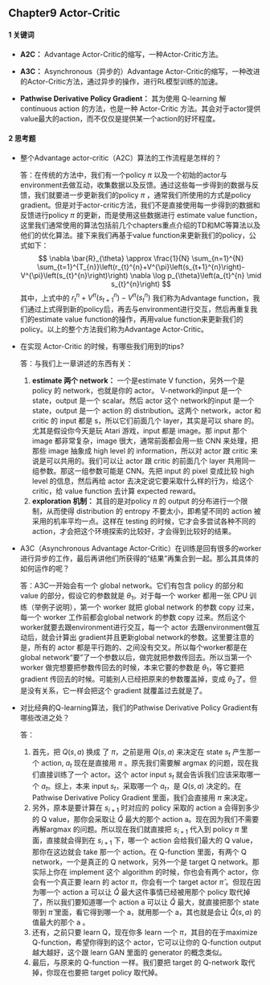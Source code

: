 ## Chapter9 Actor-Critic

#### 1 关键词

- **A2C：** Advantage Actor-Critic的缩写，一种Actor-Critic方法。

- **A3C：** Asynchronous（异步的）Advantage Actor-Critic的缩写，一种改进的Actor-Critic方法，通过异步的操作，进行RL模型训练的加速。
-  **Pathwise Derivative Policy Gradient：** 其为使用 Q-learning 解 continuous action 的方法，也是一种 Actor-Critic 方法。其会对于actor提供value最大的action，而不仅仅是提供某一个action的好坏程度。

#### 2 思考题

- 整个Advantage actor-critic（A2C）算法的工作流程是怎样的？

  答：在传统的方法中，我们有一个policy $\pi$ 以及一个初始的actor与environment去做互动，收集数据以及反馈。通过这些每一步得到的数据与反馈，我们就要进一步更新我们的policy $\pi$ ，通常我们所使用的方式是policy gradient。但是对于actor-critic方法，我们不是直接使用每一步得到的数据和反馈进行policy $\pi$ 的更新，而是使用这些数据进行 estimate value function，这里我们通常使用的算法包括前几个chapters重点介绍的TD和MC等算法以及他们的优化算法。接下来我们再基于value function来更新我们的policy，公式如下：
  $$
  \nabla \bar{R}_{\theta} \approx \frac{1}{N} \sum_{n=1}^{N} \sum_{t=1}^{T_{n}}\left(r_{t}^{n}+V^{\pi}\left(s_{t+1}^{n}\right)-V^{\pi}\left(s_{t}^{n}\right)\right) \nabla \log p_{\theta}\left(a_{t}^{n} \mid s_{t}^{n}\right)
  $$
  其中，上式中的 $r_{t}^{n}+V^{\pi}\left(s_{t+1}^{n}\right)-V^{\pi}\left(s_{t}^{n}\right)$ 我们称为Advantage function，我们通过上式得到新的policy后，再去与environment进行交互，然后再重复我们的estimate value function的操作，再用value function来更新我们的policy。以上的整个方法我们称为Advantage Actor-Critic。

- 在实现 Actor-Critic 的时候，有哪些我们用到的tips?

  答：与我们上一章讲述的东西有关：

  1. **estimate 两个 network：** 一个是estimate V function，另外一个是 policy 的 network，也就是你的 actor。 V-network的input 是一个 state，output 是一个 scalar。然后 actor 这个 network的input 是一个 state，output 是一个 action 的 distribution。这两个 network，actor 和 critic 的 input 都是 s，所以它们前面几个 layer，其实是可以 share 的。尤其是假设你今天是玩 Atari 游戏，input 都是 image。那 input 那个 image 都非常复杂，image 很大，通常前面都会用一些 CNN 来处理，把那些 image 抽象成 high level 的 information，所以对 actor 跟 critic 来说是可以共用的。我们可以让 actor 跟 critic 的前面几个 layer 共用同一组参数。那这一组参数可能是 CNN。先把 input 的 pixel 变成比较 high level 的信息，然后再给 actor 去决定说它要采取什么样的行为，给这个 critic，给 value function 去计算 expected reward。
  2. **exploration 机制：** 其目的是对policy $\pi$ 的 output 的分布进行一个限制，从而使得 distribution 的 entropy 不要太小，即希望不同的 action 被采用的机率平均一点。这样在 testing 的时候，它才会多尝试各种不同的 action，才会把这个环境探索的比较好，才会得到比较好的结果。

- A3C（Asynchronous Advantage Actor-Critic）在训练是回有很多的worker进行异步的工作，最后再讲他们所获得的“结果”再集合到一起。那么其具体的如何运作的呢？

  答：A3C一开始会有一个 global network。它们有包含 policy 的部分和 value 的部分，假设它的参数就是 $\theta_1$。对于每一个 worker 都用一张 CPU 训练（举例子说明），第一个 worker 就把 global network 的参数 copy 过来，每一个 worker 工作前都会global network 的参数 copy 过来。然后这个worker就要去跟environment进行交互，每一个 actor 去跟environment做互动后，就会计算出 gradient并且更新global network的参数。这里要注意的是，所有的 actor 都是平行跑的、之间没有交叉。所以每个worker都是在global network“要”了一个参数以后，做完就把参数传回去。所以当第一个 worker 做完想要把参数传回去的时候，本来它要的参数是 $\theta_1$，等它要把 gradient 传回去的时候。可能别人已经把原来的参数覆盖掉，变成 $\theta_2$了。但是没有关系，它一样会把这个 gradient 就覆盖过去就是了。

- 对比经典的Q-learning算法，我们的Pathwise Derivative Policy Gradient有哪些改进之处？

  答：

  1. 首先，把 $Q(s,a)$ 换成 了 $\pi$，之前是用 $Q(s,a)$ 来决定在 state $s_t$ 产生那一个 action, $a_{t}$ 现在是直接用 $\pi$ 。原先我们需要解 argmax 的问题，现在我们直接训练了一个 actor。这个 actor input $s_t$ 就会告诉我们应该采取哪一个 $a_{t}$。综上，本来 input $s_t$，采取哪一个 $a_t$，是 $Q(s,a)$ 决定的。在 Pathwise Derivative Policy Gradient 里面，我们会直接用 $\pi$ 来决定。
  2. 另外，原本是要计算在 $s_{i+1}$ 时对应的 policy 采取的 action a 会得到多少的 Q value，那你会采取让 $\hat{Q}$ 最大的那个 action a。现在因为我们不需要再解argmax 的问题。所以现在我们就直接把 $s_{i+1}$ 代入到 policy $\pi$ 里面，直接就会得到在 $s_{i+1}$ 下，哪一个 action 会给我们最大的 Q value，那你在这边就会 take 那一个 action。在 Q-function 里面，有两个 Q network，一个是真正的 Q network，另外一个是 target Q network。那实际上你在 implement 这个 algorithm 的时候，你也会有两个 actor，你会有一个真正要 learn 的 actor $\pi$，你会有一个 target actor $\hat{\pi}$ 。但现在因为哪一个 action a 可以让 $\hat{Q}$ 最大这件事情已经被用那个 policy 取代掉了，所以我们要知道哪一个 action a 可以让 $\hat{Q}$ 最大，就直接把那个 state 带到 $\hat{\pi}$ 里面，看它得到哪一个 a，就用那一个 a，其也就是会让 $\hat{Q}(s,a)$ 的值最大的那个 a 。
  3. 还有，之前只要 learn Q，现在你多 learn 一个 $\pi$，其目的在于maximize Q-function，希望你得到的这个 actor，它可以让你的 Q-function output 越大越好，这个跟 learn GAN 里面的 generator 的概念类似。
  4. 最后，与原来的 Q-function 一样。我们要把 target 的 Q-network 取代掉，你现在也要把 target policy 取代掉。